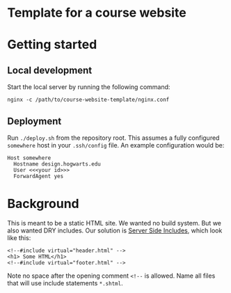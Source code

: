 Template for a course website
=======

# Getting started

## Local development

Start the local server by running the following command:
```
nginx -c /path/to/course-website-template/nginx.conf
```

## Deployment

Run `./deploy.sh` from the repository root. This assumes a fully configured `somewhere` host in your `.ssh/config` file. An example configuration would be:

```
Host somewhere
  Hostname design.hogwarts.edu
  User <<<your id>>>
  ForwardAgent yes
```

# Background

This is meant to be a static HTML site. We wanted no build system. But we also wanted DRY includes.
Our solution is [Server Side Includes](https://en.wikipedia.org/wiki/Server_Side_Includes), which look like this:

```
<!--#include virtual="header.html" -->
<h1> Some HTML</h1>
<!--#include virtual="footer.html" -->
```

Note no space after the opening comment `<!--` is allowed.
Name all files that will use include statements `*.shtml`. 
